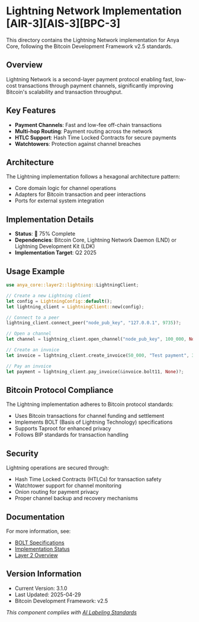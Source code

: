 # Lightning Network Implementation [AIR-3][AIS-3][BPC-3]

This directory contains the Lightning Network implementation for Anya Core, following the Bitcoin Development Framework v2.5 standards.

## Overview

Lightning Network is a second-layer payment protocol enabling fast, low-cost transactions through payment channels, significantly improving Bitcoin's scalability and transaction throughput.

## Key Features

- **Payment Channels**: Fast and low-fee off-chain transactions
- **Multi-hop Routing**: Payment routing across the network
- **HTLC Support**: Hash Time Locked Contracts for secure payments
- **Watchtowers**: Protection against channel breaches

## Architecture

The Lightning implementation follows a hexagonal architecture pattern:

- Core domain logic for channel operations
- Adapters for Bitcoin transaction and peer interactions
- Ports for external system integration

## Implementation Details

- **Status**: 🔄 75% Complete
- **Dependencies**: Bitcoin Core, Lightning Network Daemon (LND) or Lightning Development Kit (LDK)
- **Implementation Target**: Q2 2025

## Usage Example

```rust
use anya_core::layer2::lightning::LightningClient;

// Create a new Lightning client
let config = LightningConfig::default();
let lightning_client = LightningClient::new(config);

// Connect to a peer
lightning_client.connect_peer("node_pub_key", "127.0.0.1", 9735)?;

// Open a channel
let channel = lightning_client.open_channel("node_pub_key", 100_000, None, false)?;

// Create an invoice
let invoice = lightning_client.create_invoice(50_000, "Test payment", 3600)?;

// Pay an invoice
let payment = lightning_client.pay_invoice(&invoice.bolt11, None)?;
```

## Bitcoin Protocol Compliance

The Lightning implementation adheres to Bitcoin protocol standards:

- Uses Bitcoin transactions for channel funding and settlement
- Implements BOLT (Basis of Lightning Technology) specifications
- Supports Taproot for enhanced privacy
- Follows BIP standards for transaction handling

## Security

Lightning operations are secured through:

- Hash Time Locked Contracts (HTLCs) for transaction safety
- Watchtower support for channel monitoring
- Onion routing for payment privacy
- Proper channel backup and recovery mechanisms

## Documentation

For more information, see:

- [BOLT Specifications](https://github.com/lightning/bolts)
- [Implementation Status](../../../docs/IMPLEMENTATION_MILESTONES.md)
- [Layer 2 Overview](../../../anya-bitcoin/docs/layer2/OVERVIEW.md)

## Version Information

- Current Version: 3.1.0
- Last Updated: 2025-04-29
- Bitcoin Development Framework: v2.5

*This component complies with [AI Labeling Standards](../../../docs/standards/AI_LABELING.md)* 